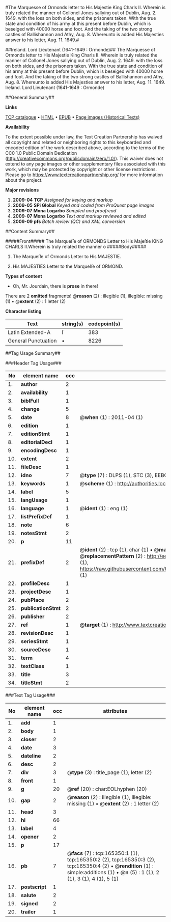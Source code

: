 #The Marquesse of Ormonds letter to His Majestie King Charls II. Wherein is truly related the manner of Collonel Jones sallying out of Dublin, Aug. 2. 1649. with the loss on both sides, and the prisoners taken. With the true state and condition of his army at this present before Dublin, which is beseiged with 40000 horse and foot. And the taking of the two strong castles of Ballishannon and Athy, Aug. 8. Whereunto is added His Majesties answer to his letter, Aug. 11. 1649.#

##Ireland. Lord Lieutenant (1641-1649 : Ormonde)##
The Marquesse of Ormonds letter to His Majestie King Charls II. Wherein is truly related the manner of Collonel Jones sallying out of Dublin, Aug. 2. 1649. with the loss on both sides, and the prisoners taken. With the true state and condition of his army at this present before Dublin, which is beseiged with 40000 horse and foot. And the taking of the two strong castles of Ballishannon and Athy, Aug. 8. Whereunto is added His Majesties answer to his letter, Aug. 11. 1649.
Ireland. Lord Lieutenant (1641-1649 : Ormonde)

##General Summary##

**Links**

[TCP catalogue](http://www.ota.ox.ac.uk/tcp/)  • 
[HTML](http://tei.it.ox.ac.uk/tcp/Texts-HTML/free/A90/A90184.html)  • 
[EPUB](http://tei.it.ox.ac.uk/tcp/Texts-EPUB/free/A90/A90184.epub) • 
[Page images (Historical Texts)](https://historicaltexts.jisc.ac.uk/eebo-99865281e)

**Availability**

To the extent possible under law, the Text Creation Partnership has waived all copyright and related or neighboring rights to this keyboarded and encoded edition of the work described above, according to the terms of the CC0 1.0 Public Domain Dedication (http://creativecommons.org/publicdomain/zero/1.0/). This waiver does not extend to any page images or other supplementary files associated with this work, which may be protected by copyright or other license restrictions. Please go to https://www.textcreationpartnership.org/ for more information about the project.

**Major revisions**

1. __2009-04__ __TCP__ *Assigned for keying and markup*
1. __2009-05__ __SPi Global__ *Keyed and coded from ProQuest page images*
1. __2009-07__ __Mona Logarbo__ *Sampled and proofread*
1. __2009-07__ __Mona Logarbo__ *Text and markup reviewed and edited*
1. __2009-09__ __pfs__ *Batch review (QC) and XML conversion*

##Content Summary##

#####Front#####
The Marqueſſe of ORMONDS Letter to His Majeſtie KING CHARLS II.Wherein is truly related the manner o
#####Body#####

1. The Marqueſſe of Ormonds Letter to His MAJESTIE.

1. His MAJESTIES Letter to the Marqueſſe of ORMOND.

**Types of content**

  * Oh, Mr. Jourdain, there is **prose** in there!

There are 2 **omitted** fragments! 
 @__reason__ (2) : illegible (1), illegible: missing (1)  •  @__extent__ (2) : 1 letter (2)

**Character listing**


|Text|string(s)|codepoint(s)|
|---|---|---|
|Latin Extended-A|ſ|383|
|General Punctuation|•|8226|

##Tag Usage Summary##

###Header Tag Usage###

|No|element name|occ|attributes|
|---|---|---|---|
|1.|__author__|2||
|2.|__availability__|1||
|3.|__biblFull__|1||
|4.|__change__|5||
|5.|__date__|8| @__when__ (1) : 2011-04 (1)|
|6.|__edition__|1||
|7.|__editionStmt__|1||
|8.|__editorialDecl__|1||
|9.|__encodingDesc__|1||
|10.|__extent__|2||
|11.|__fileDesc__|1||
|12.|__idno__|7| @__type__ (7) : DLPS (1), STC (3), EEBO-CITATION (1), PROQUEST (1), VID (1)|
|13.|__keywords__|1| @__scheme__ (1) : http://authorities.loc.gov/ (1)|
|14.|__label__|5||
|15.|__langUsage__|1||
|16.|__language__|1| @__ident__ (1) : eng (1)|
|17.|__listPrefixDef__|1||
|18.|__note__|6||
|19.|__notesStmt__|2||
|20.|__p__|11||
|21.|__prefixDef__|2| @__ident__ (2) : tcp (1), char (1)  •  @__matchPattern__ (2) : ([0-9\-]+):([0-9IVX]+) (1), (.+) (1)  •  @__replacementPattern__ (2) : http://eebo.chadwyck.com/downloadtiff?vid=$1&page=$2 (1), https://raw.githubusercontent.com/textcreationpartnership/Texts/master/tcpchars.xml#$1 (1)|
|22.|__profileDesc__|1||
|23.|__projectDesc__|1||
|24.|__pubPlace__|2||
|25.|__publicationStmt__|2||
|26.|__publisher__|2||
|27.|__ref__|1| @__target__ (1) : http://www.textcreationpartnership.org/docs/. (1)|
|28.|__revisionDesc__|1||
|29.|__seriesStmt__|1||
|30.|__sourceDesc__|1||
|31.|__term__|4||
|32.|__textClass__|1||
|33.|__title__|3||
|34.|__titleStmt__|2||


###Text Tag Usage###

|No|element name|occ|attributes|
|---|---|---|---|
|1.|__add__|1||
|2.|__body__|1||
|3.|__closer__|2||
|4.|__date__|3||
|5.|__dateline__|2||
|6.|__desc__|2||
|7.|__div__|3| @__type__ (3) : title_page (1), letter (2)|
|8.|__front__|1||
|9.|__g__|20| @__ref__ (20) : char:EOLhyphen (20)|
|10.|__gap__|2| @__reason__ (2) : illegible (1), illegible: missing (1)  •  @__extent__ (2) : 1 letter (2)|
|11.|__head__|3||
|12.|__hi__|66||
|13.|__label__|4||
|14.|__opener__|2||
|15.|__p__|17||
|16.|__pb__|7| @__facs__ (7) : tcp:165350:1 (1), tcp:165350:2 (2), tcp:165350:3 (2), tcp:165350:4 (2)  •  @__rendition__ (1) : simple:additions (1)  •  @__n__ (5) : 1 (1), 2 (1), 3 (1), 4 (1), 5 (1)|
|17.|__postscript__|1||
|18.|__salute__|2||
|19.|__signed__|2||
|20.|__trailer__|1||
